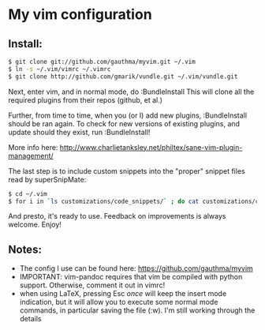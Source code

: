 My vim configuration
===

Install:
---
```bash
$ git clone git://github.com/gauthma/myvim.git ~/.vim
$ ln -s ~/.vim/vimrc ~/.vimrc
$ git clone http://github.com/gmarik/vundle.git ~/.vim/vundle.git
```

Next, enter vim, and in normal mode, do :BundleInstall
This will clone all the required plugins from their repos (github, et al.)

Further, from time to time, when you (or I) add new plugins, :BundleInstall
should be ran again. To check for new versions of existing plugins, and
update should they exist, run :BundleInstall!

More info here: http://www.charlietanksley.net/philtex/sane-vim-plugin-management/

The last step is to include custom snippets into the "proper" snippet files read by superSnipMate:

```bash
$ cd ~/.vim
$ for i in `ls customizations/code_snippets/` ; do cat customizations/code_snippets/$i >> bundle/superSnipMate/snippets/$i ; done
```

And presto, it's ready to use. Feedback on improvements is always welcome. Enjoy!

Notes:
---
 - The config I use can be found here: https://github.com/gauthma/myvim
 - IMPORTANT: vim-pandoc requires that vim be compiled with python support. Otherwise, comment it out in vimrc!
 - when using LaTeX, pressing Esc *once* will keep the insert mode indication, but it will allow you to execute some normal mode commands, in particular saving the file (:w). I'm still working through the details

